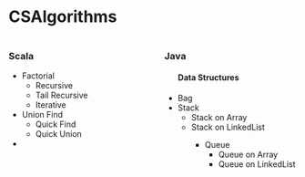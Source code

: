 CSAlgorithms
============
<div style="float:left;">
<h3>Scala</h3>
<ul>
    <li>
        Factorial
        <ul>
          <li>Recursive</li>
          <li>Tail Recursive</li>
          <li>Iterative</li>
        </ul>
    </li>
    <li>
      Union Find
      <ul>
        <li>Quick Find</li>
        <li>Quick Union</li>
      </ul>
    <li>
</ul>
</div>

<div style="float:right;">
<h3>Java</h3>
<ul> <h4> Data Structures </h4> 
     <li>
         Bag
     </li>
     <li>
        Stack
        <ul>
            <li> Stack on Array </li>
            <li> Stack on LinkedList</li>
        <ul>
     </li>
     <li>
        Queue
        <ul>
            <li> Queue on Array </li>
            <li> Queue on LinkedList</li>
        <ul>
     </li>
</ul> 
</div>
        
              
